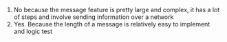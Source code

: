 1. No because the message feature is pretty large and complex, it has a lot of steps and involve sending information over a network
2. Yes. Because the length of a message is relatively easy to implement and logic test
